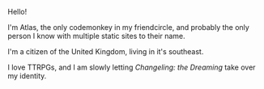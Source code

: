 Hello!

I'm Atlas, the only codemonkey in my friendcircle, and probably the only person I know with multiple static sites to their name.

I'm a citizen of the United Kingdom, living in it's southeast.

I love TTRPGs, and I am slowly letting *Changeling: the Dreaming* take over my identity.
